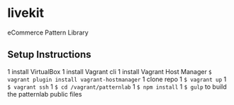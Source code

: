 # livekit

eCommerce Pattern Library

## Setup Instructions

1   install VirtualBox
1   install Vagrant cli
1   install Vagrant Host Manager `$ vagrant plugin install vagrant-hostmanager`
1   clone repo
1   `$ vagrant up`
1   `$ vagrant ssh`
1   `$ cd /vagrant/patternlab`
1   `$ npm install`
1   `$ gulp` to build the patternlab public files
